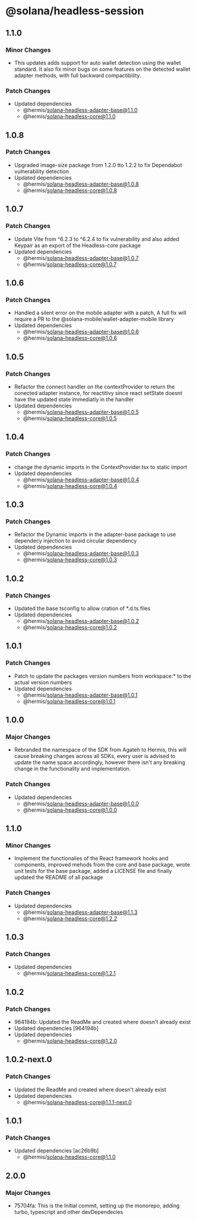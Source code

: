 # @solana/headless-session

## 1.1.0

### Minor Changes

- This updates adds support for auto wallet detection using the wallet standard. It also fix minor bugs on some features on the detected wallet adapter methods, with full backward compactibility.

### Patch Changes

- Updated dependencies
  - @hermis/solana-headless-adapter-base@1.1.0
  - @hermis/solana-headless-core@1.1.0

## 1.0.8

### Patch Changes

- Upgraded image-size package from 1.2.0 tto 1.2.2 to fix Dependabot vulnerability detection
- Updated dependencies
  - @hermis/solana-headless-adapter-base@1.0.8
  - @hermis/solana-headless-core@1.0.8

## 1.0.7

### Patch Changes

- Update Vite from ^6.2.3 to ^6.2.4 to fix vulnerability and also added Keypair as an export of the Headless-core package
- Updated dependencies
  - @hermis/solana-headless-adapter-base@1.0.7
  - @hermis/solana-headless-core@1.0.7

## 1.0.6

### Patch Changes

- Handled a silent error on the mobile adapter with a patch, A full fix will require a PR to the @solana-mobile/wallet-adapter-mobile library
- Updated dependencies
  - @hermis/solana-headless-adapter-base@1.0.6
  - @hermis/solana-headless-core@1.0.6

## 1.0.5

### Patch Changes

- Refactor the connect handler on the contextProvider to return the conected adapter instance, for reactitivy since react setState doesnt have the updated state immediatly in the handler
- Updated dependencies
  - @hermis/solana-headless-adapter-base@1.0.5
  - @hermis/solana-headless-core@1.0.5

## 1.0.4

### Patch Changes

- change the dynamic imports in the ContextProvider.tsx to static import
- Updated dependencies
  - @hermis/solana-headless-adapter-base@1.0.4
  - @hermis/solana-headless-core@1.0.4

## 1.0.3

### Patch Changes

- Refactor the Dynamic imports in the adapter-base package to use dependecy injection to avoid circular dependency
- Updated dependencies
  - @hermis/solana-headless-adapter-base@1.0.3
  - @hermis/solana-headless-core@1.0.3

## 1.0.2

### Patch Changes

- Updated the base tsconfig to allow cration of \*.d.ts files
- Updated dependencies
  - @hermis/solana-headless-adapter-base@1.0.2
  - @hermis/solana-headless-core@1.0.2

## 1.0.1

### Patch Changes

- Patch to update the packages version numbers from workspace:\* to the actual version numbers
- Updated dependencies
  - @hermis/solana-headless-adapter-base@1.0.1
  - @hermis/solana-headless-core@1.0.1

## 1.0.0

### Major Changes

- Rebranded the namespace of the SDK from Agateh to Hermis, this will cause breaking changes across all SDKs, every user is advised to update the name space accordingly, however there isn't any breaking change in the functionality and implementation.

### Patch Changes

- Updated dependencies
  - @hermis/solana-headless-adapter-base@1.0.0
  - @hermis/solana-headless-core@1.0.0

## 1.1.0

### Minor Changes

- Implement the functionalies of the React framework hooks and components, improved mehods from the core and base package, wrote unit tests for the base package, added a LICENSE file and finally updated the README of all package

### Patch Changes

- Updated dependencies
  - @hermis/solana-headless-adapter-base@1.1.3
  - @hermis/solana-headless-core@1.2.2

## 1.0.3

### Patch Changes

- Updated dependencies
  - @hermis/solana-headless-core@1.2.1

## 1.0.2

### Patch Changes

- 964194b: Updated the ReadMe and created where doesn't already exist
- Updated dependencies [964194b]
- Updated dependencies
  - @hermis/solana-headless-core@1.2.0

## 1.0.2-next.0

### Patch Changes

- Updated the ReadMe and created where doesn't already exist
- Updated dependencies
  - @hermis/solana-headless-core@1.1.1-next.0

## 1.0.1

### Patch Changes

- Updated dependencies [ac26b9b]
  - @hermis/solana-headless-core@1.1.0

## 2.0.0

### Major Changes

- 75704fa: This is the Initial commit, setting up the monorepo, adding turbo, typescript and other devDependecies
